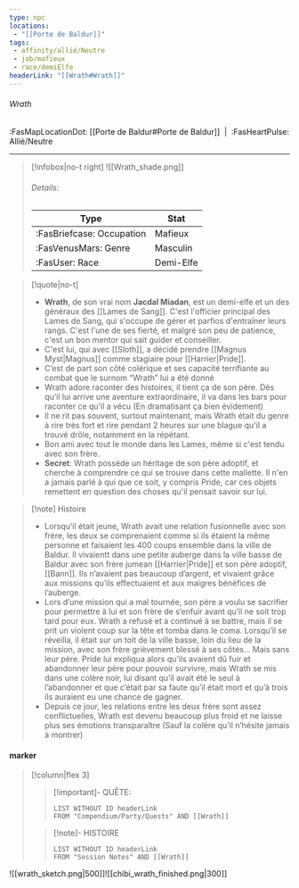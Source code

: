 ```yaml
---
type: npc
locations:
 - "[[Porte de Baldur]]"
tags:
 - affinity/allié/Neutre
 - job/mafieux
 - race/demiElfe
headerLink: "[[Wrath#Wrath]]"
---
```

###### Wrath
<span class="sub2">:FasMapLocationDot: [[Porte de Baldur#Porte de Baldur]]&nbsp;&nbsp;|&nbsp;&nbsp;:FasHeartPulse: Allié/Neutre </span>
___

> [!infobox|no-t right]
> ![[Wrath_shade.png]]
> ###### Details:
> | Type | Stat |
> | ---- | ---- |
> | :FasBriefcase: Occupation |  Mafieux |
> | :FasVenusMars: Genre | Masculin |
> | :FasUser: Race | Demi-Elfe |
<span class="clearfix"></span>

> [!quote|no-t]
>- **Wrath**, de son vrai nom **Jacdal Miadan**, est un demi-elfe et un des généraux des [[Lames de Sang]]. C'est l'officier principal des Lames de Sang, qui s'occupe de gérer et parfios d'entraîner leurs rangs. C'est l'une de ses fierté, et malgré son peu de patience, c'est un bon mentor qui sait guider et conseiller. 
>- C'est lui, qui avec [[Sloth]], a décidé prendre [[Magnus Myst|Magnus]] comme stagiaire pour [[Harrier|Pride]].
>- C’est de part son côté colérique et ses capacité terrifiante au combat que le surnom “Wrath” lui a été donné
>- Wrath adore raconter des histoires, il tient ça de son père. Dès qu’il lui arrive une aventure extraordinaire, il va dans les bars pour raconter ce qu’il a vécu (En dramatisant ça bien évidement)
>- Il ne rit pas souvent, surtout maintenant, mais Wrath était du genre à rire très fort et rire pendant 2 heures sur une blague qu'il a trouvé drôle, notamment en la répétant.
>- Bon ami avec tout le monde dans les Lames, même si c'est tendu avec son frère.
>- **Secret**: Wrath possède un héritage de son père adoptif, et cherche à comprendre ce qui se trouve dans cette mallette. Il n'en a jamais parlé à qui que ce soit, y compris Pride, car ces objets remettent en question des choses qu'il pensait savoir sur lui.

> [!note] Histoire
>- Lorsqu’il était jeune, Wrath avait une relation fusionnelle avec son frère, les deux se comprenaient comme si ils étaient la même personne et faisaient les 400 coups ensemble dans la ville de Baldur. Il vivaientt dans une petite auberge dans la ville basse de Baldur avec son frère jumean [[Harrier|Pride]] et son père adoptif, [[Bann]]. Ils n’avaient pas beaucoup d’argent, et vivaient grâce aux missions qu’ils effectuaient et aux maigres bénéfices de l’auberge.
>- Lors d’une mission qui a mal tournée, son père a voulu se sacrifier pour permettre à lui et son frère de s’enfuir avant qu’il ne soit trop tard pour eux. Wrath a refusé et a continué à se battre, mais il se prit un violent coup sur la tête et tomba dans le coma. Lorsqu’il se réveilla, il était sur un toit de la ville basse, loin du lieu de la mission, avec son frère grièvement blessé à ses côtés… Mais sans leur père. Pride lui expliqua alors qu’ils avaient dû fuir et abandonner leur père pour pouvoir survivre, mais Wrath se mis dans une colère noir, lui disant qu’il avait été le seul à l’abandonner et que c’était par sa faute qu’il était mort et qu’à trois ils auraient eu une chance de gagner.
>- Depuis ce jour, les relations entre les deux frère sont assez conflictuelles, Wrath est devenu beaucoup plus froid et ne laisse plus ses émotions transparaître (Sauf la colère qu’il n’hésite jamais à montrer)

#### marker
> [!column|flex 3]
>> [!important]- QUÊTE:
>>```dataview
>>LIST WITHOUT ID headerLink
>>FROM "Compendium/Party/Quests" AND [[Wrath]]
>
>>[!note]- HISTOIRE
>>```dataview
>>LIST WITHOUT ID headerLink
>>FROM "Session Notes" AND [[Wrath]]

![[wrath_sketch.png|500]]![[chibi_wrath_finished.png|300]]